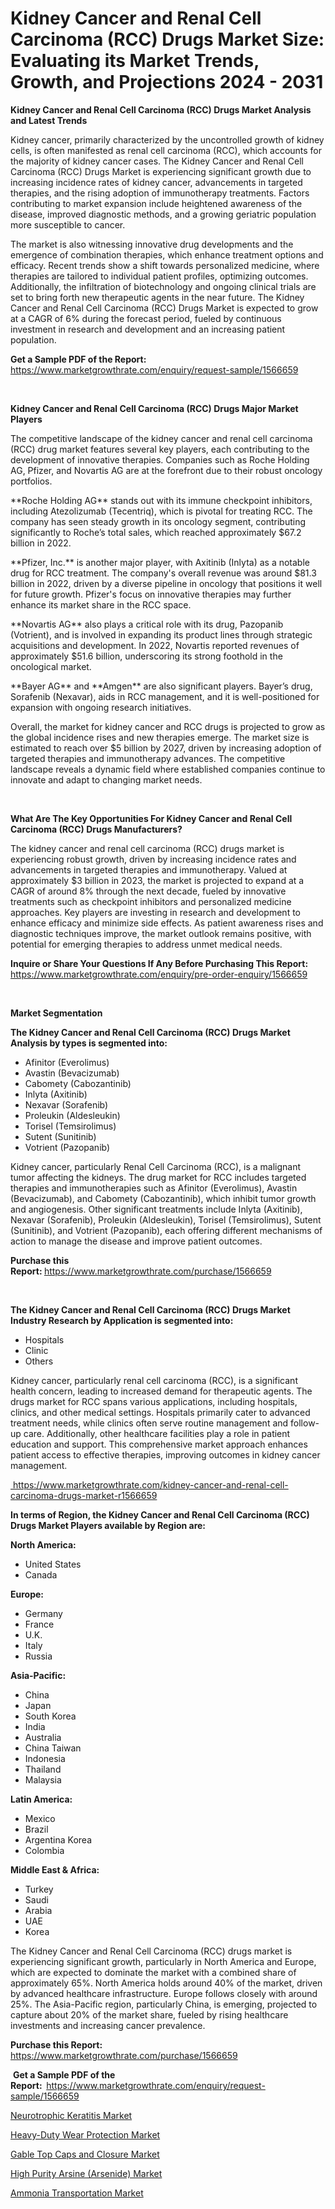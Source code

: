 <p><h1>Kidney Cancer and Renal Cell Carcinoma (RCC) Drugs Market Size: Evaluating its Market Trends, Growth, and Projections 2024 - 2031</h1></p><p><strong>Kidney Cancer and Renal Cell Carcinoma (RCC) Drugs Market Analysis and Latest Trends</strong></p>
<p><p>Kidney cancer, primarily characterized by the uncontrolled growth of kidney cells, is often manifested as renal cell carcinoma (RCC), which accounts for the majority of kidney cancer cases. The Kidney Cancer and Renal Cell Carcinoma (RCC) Drugs Market is experiencing significant growth due to increasing incidence rates of kidney cancer, advancements in targeted therapies, and the rising adoption of immunotherapy treatments. Factors contributing to market expansion include heightened awareness of the disease, improved diagnostic methods, and a growing geriatric population more susceptible to cancer.</p><p>The market is also witnessing innovative drug developments and the emergence of combination therapies, which enhance treatment options and efficacy. Recent trends show a shift towards personalized medicine, where therapies are tailored to individual patient profiles, optimizing outcomes. Additionally, the infiltration of biotechnology and ongoing clinical trials are set to bring forth new therapeutic agents in the near future. The Kidney Cancer and Renal Cell Carcinoma (RCC) Drugs Market is expected to grow at a CAGR of 6% during the forecast period, fueled by continuous investment in research and development and an increasing patient population.</p></p>
<p><strong>Get a Sample PDF of the Report:&nbsp;</strong> <a href="https://www.marketgrowthrate.com/enquiry/request-sample/1566659">https://www.marketgrowthrate.com/enquiry/request-sample/1566659</a></p>
<p>&nbsp;</p>
<p><strong>Kidney Cancer and Renal Cell Carcinoma (RCC) Drugs Major Market Players</strong></p>
<p><p>The competitive landscape of the kidney cancer and renal cell carcinoma (RCC) drug market features several key players, each contributing to the development of innovative therapies. Companies such as Roche Holding AG, Pfizer, and Novartis AG are at the forefront due to their robust oncology portfolios.</p><p>**Roche Holding AG** stands out with its immune checkpoint inhibitors, including Atezolizumab (Tecentriq), which is pivotal for treating RCC. The company has seen steady growth in its oncology segment, contributing significantly to Roche’s total sales, which reached approximately $67.2 billion in 2022.</p><p>**Pfizer, Inc.** is another major player, with Axitinib (Inlyta) as a notable drug for RCC treatment. The company's overall revenue was around $81.3 billion in 2022, driven by a diverse pipeline in oncology that positions it well for future growth. Pfizer's focus on innovative therapies may further enhance its market share in the RCC space.</p><p>**Novartis AG** also plays a critical role with its drug, Pazopanib (Votrient), and is involved in expanding its product lines through strategic acquisitions and development. In 2022, Novartis reported revenues of approximately $51.6 billion, underscoring its strong foothold in the oncological market.</p><p>**Bayer AG** and **Amgen** are also significant players. Bayer’s drug, Sorafenib (Nexavar), aids in RCC management, and it is well-positioned for expansion with ongoing research initiatives.</p><p>Overall, the market for kidney cancer and RCC drugs is projected to grow as the global incidence rises and new therapies emerge. The market size is estimated to reach over $5 billion by 2027, driven by increasing adoption of targeted therapies and immunotherapy advances. The competitive landscape reveals a dynamic field where established companies continue to innovate and adapt to changing market needs.</p></p>
<p>&nbsp;</p>
<p><strong>What Are The Key Opportunities For Kidney Cancer and Renal Cell Carcinoma (RCC) Drugs Manufacturers?</strong></p>
<p><p>The kidney cancer and renal cell carcinoma (RCC) drugs market is experiencing robust growth, driven by increasing incidence rates and advancements in targeted therapies and immunotherapy. Valued at approximately $3 billion in 2023, the market is projected to expand at a CAGR of around 8% through the next decade, fueled by innovative treatments such as checkpoint inhibitors and personalized medicine approaches. Key players are investing in research and development to enhance efficacy and minimize side effects. As patient awareness rises and diagnostic techniques improve, the market outlook remains positive, with potential for emerging therapies to address unmet medical needs.</p></p>
<p><strong>Inquire or Share Your Questions If Any Before Purchasing This Report:</strong> <a href="https://www.marketgrowthrate.com/enquiry/pre-order-enquiry/1566659">https://www.marketgrowthrate.com/enquiry/pre-order-enquiry/1566659</a></p>
<p>&nbsp;</p>
<p><strong>Market Segmentation</strong></p>
<p><strong>The Kidney Cancer and Renal Cell Carcinoma (RCC) Drugs Market Analysis by types is segmented into:</strong></p>
<p><ul><li>Afinitor (Everolimus)</li><li>Avastin (Bevacizumab)</li><li>Cabomety (Cabozantinib)</li><li>Inlyta (Axitinib)</li><li>Nexavar (Sorafenib)</li><li>Proleukin (Aldesleukin)</li><li>Torisel (Temsirolimus)</li><li>Sutent (Sunitinib)</li><li>Votrient (Pazopanib)</li></ul></p>
<p><p>Kidney cancer, particularly Renal Cell Carcinoma (RCC), is a malignant tumor affecting the kidneys. The drug market for RCC includes targeted therapies and immunotherapies such as Afinitor (Everolimus), Avastin (Bevacizumab), and Cabomety (Cabozantinib), which inhibit tumor growth and angiogenesis. Other significant treatments include Inlyta (Axitinib), Nexavar (Sorafenib), Proleukin (Aldesleukin), Torisel (Temsirolimus), Sutent (Sunitinib), and Votrient (Pazopanib), each offering different mechanisms of action to manage the disease and improve patient outcomes.</p></p>
<p><strong>Purchase this Report:&nbsp;</strong><a href="https://www.marketgrowthrate.com/purchase/1566659">https://www.marketgrowthrate.com/purchase/1566659</a></p>
<p>&nbsp;</p>
<p><strong>The Kidney Cancer and Renal Cell Carcinoma (RCC) Drugs Market Industry Research by Application is segmented into:</strong></p>
<p><ul><li>Hospitals</li><li>Clinic</li><li>Others</li></ul></p>
<p><p>Kidney cancer, particularly renal cell carcinoma (RCC), is a significant health concern, leading to increased demand for therapeutic agents. The drugs market for RCC spans various applications, including hospitals, clinics, and other medical settings. Hospitals primarily cater to advanced treatment needs, while clinics often serve routine management and follow-up care. Additionally, other healthcare facilities play a role in patient education and support. This comprehensive market approach enhances patient access to effective therapies, improving outcomes in kidney cancer management.</p></p>
<p><a href="https://www.marketgrowthrate.com/kidney-cancer-and-renal-cell-carcinoma-drugs-market-r1566659">&nbsp;https://www.marketgrowthrate.com/kidney-cancer-and-renal-cell-carcinoma-drugs-market-r1566659</a></p>
<p><strong>In terms of Region, the Kidney Cancer and Renal Cell Carcinoma (RCC) Drugs Market Players available by Region are:</strong></p>
<p>
    <p> <strong> North America: </strong>
        <ul>
            <li>United States</li>
            <li>Canada</li>
        </ul>
        </p> 
    <p> <strong> Europe: </strong>
        <ul>
            <li>Germany</li>
            <li>France</li>
            <li>U.K.</li>
            <li>Italy</li>
            <li>Russia</li>
        </ul>
        </p> 
    <p> <strong> Asia-Pacific: </strong>
        <ul>
            <li>China</li>
            <li>Japan</li>
            <li>South Korea</li>
            <li>India</li>
            <li>Australia</li>
            <li>China Taiwan</li>
            <li>Indonesia</li>
            <li>Thailand</li>
            <li>Malaysia</li>
        </ul>
        </p> 
    <p> <strong> Latin America: </strong>
        <ul>
            <li>Mexico</li>
            <li>Brazil</li>
            <li>Argentina Korea</li>
            <li>Colombia</li>
        </ul>
        </p> 
    <p> <strong> Middle East & Africa: </strong>
        <ul>
            <li>Turkey</li>
            <li>Saudi</li>
            <li>Arabia</li>
            <li>UAE</li>
            <li>Korea</li>
        </ul>
    </p>
    </p>
<p><p>The Kidney Cancer and Renal Cell Carcinoma (RCC) drugs market is experiencing significant growth, particularly in North America and Europe, which are expected to dominate the market with a combined share of approximately 65%. North America holds around 40% of the market, driven by advanced healthcare infrastructure. Europe follows closely with around 25%. The Asia-Pacific region, particularly China, is emerging, projected to capture about 20% of the market share, fueled by rising healthcare investments and increasing cancer prevalence.</p></p>
<p><strong>Purchase this Report: </strong><a href="https://www.marketgrowthrate.com/purchase/1566659">https://www.marketgrowthrate.com/purchase/1566659</a></p>
<p>&nbsp;<strong>Get a Sample PDF of the Report:&nbsp;&nbsp;</strong><a href="https://www.marketgrowthrate.com/enquiry/request-sample/1566659">https://www.marketgrowthrate.com/enquiry/request-sample/1566659</a></p>
<p><strong></strong></p>
<p><p><a href="https://www.linkedin.com/pulse/global-neurotrophic-keratitis-market-focus-product-type-drugssurgical-yhdce">Neurotrophic Keratitis Market</a></p><p><a href="https://github.com/MarciaRunte/Market-Research-Report-List-1/blob/main/heavy-duty-wear-protection-market.md">Heavy-Duty Wear Protection Market</a></p><p><a href="https://medium.com/@mandysw5k1a/gable-top-caps-and-closure-market-global-market-insights-and-regional-analysis-2024-2031-ec502afaf0e6?postPublishedType=repub">Gable Top Caps and Closure Market</a></p><p><a href="https://issuu.com/reportprime-2/docs/high-purity-arsine-arsenide-market-_0e78e5e8d161ed">High Purity Arsine (Arsenide) Market</a></p><p><a href="https://issuu.com/reportprime-2/docs/ammonia-transportation-market-size-_56f9d5c4dbb3ff">Ammonia Transportation Market</a></p></p>